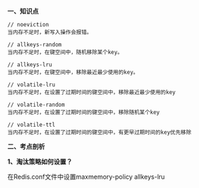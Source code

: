 **一、知识点**
```
// noeviction
当内存不足时，新写入操作会报错。

// allkeys-random
当内存不足时，在键空间中，随机移除某个key。

// allkeys-lru
当内存不足时，在键空间中，移除最近最少使用的key。

// volatile-lru
当内存不足时，在设置了过期时间的键空间中，移除最近最少使用的key

// volatile-random
当内存不足时，在设置了过期时间的键空间中，移除随机某个key

// volatile-ttl
当内存不足时，在设置了过期时间的键空间中，有更早过期时间的key优先移除

```
**二、考点剖析**

**1、淘汰策略如何设置？**

在Redis.conf文件中设置maxmemory-policy allkeys-lru
